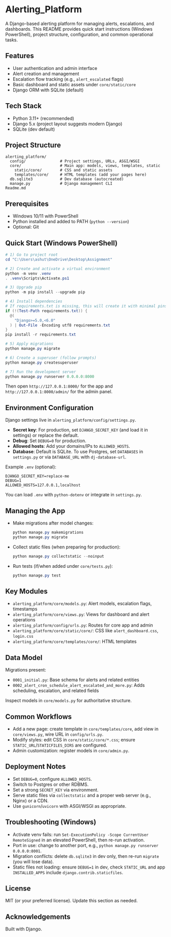 # Alerting_Platform

A Django-based alerting platform for managing alerts, escalations, and dashboards. This README provides quick start instructions (Windows PowerShell), project structure, configuration, and common operational tasks.

## Features
- User authentication and admin interface
- Alert creation and management
- Escalation flow tracking (e.g., `alert_escalated` flags)
- Basic dashboard and static assets under `core/static/core`
- Django ORM with SQLite (default)

## Tech Stack
- Python 3.11+ (recommended)
- Django 5.x (project layout suggests modern Django)
- SQLite (dev default)

## Project Structure
```
alerting_platform/
  config/               # Project settings, URLs, ASGI/WSGI
  core/                 # Main app: models, views, templates, static
    static/core/        # CSS and static assets
    templates/core/     # HTML templates (add your pages here)
  db.sqlite3            # Dev database (autocreated)
  manage.py             # Django management CLI
Readme.md
```

## Prerequisites
- Windows 10/11 with PowerShell
- Python installed and added to PATH (`python --version`)
- Optional: Git

## Quick Start (Windows PowerShell)
```powershell
# 1) Go to project root
cd "C:\Users\ashut\OneDrive\Desktop\Assignment"

# 2) Create and activate a virtual environment
python -m venv .venv
. .venv\Scripts\Activate.ps1

# 3) Upgrade pip
python -m pip install --upgrade pip

# 4) Install dependencies
# If requirements.txt is missing, this will create it with minimal pins.
if (!(Test-Path requirements.txt)) {
  @(
    "Django>=5.0,<6.0"
  ) | Out-File -Encoding utf8 requirements.txt
}
pip install -r requirements.txt

# 5) Apply migrations
python manage.py migrate

# 6) Create a superuser (follow prompts)
python manage.py createsuperuser

# 7) Run the development server
python manage.py runserver 0.0.0.0:8000
```

Then open `http://127.0.0.1:8000/` for the app and `http://127.0.0.1:8000/admin/` for the admin panel.

## Environment Configuration
Django settings live in `alerting_platform/config/settings.py`.

- **Secret key**: For production, set `DJANGO_SECRET_KEY` (and load it in settings) or replace the default.
- **Debug**: Set `DEBUG=0` for production.
- **Allowed hosts**: Add your domains/IPs to `ALLOWED_HOSTS`.
- **Database**: Default is SQLite. To use Postgres, set `DATABASES` in `settings.py` or via `DATABASE_URL` with `dj-database-url`.

Example `.env` (optional):
```
DJANGO_SECRET_KEY=replace-me
DEBUG=1
ALLOWED_HOSTS=127.0.0.1,localhost
```
You can load `.env` with `python-dotenv` or integrate in `settings.py`.

## Managing the App
- Make migrations after model changes:
  ```powershell
  python manage.py makemigrations
  python manage.py migrate
  ```
- Collect static files (when preparing for production):
  ```powershell
  python manage.py collectstatic --noinput
  ```
- Run tests (if/when added under `core/tests.py`):
  ```powershell
  python manage.py test
  ```

## Key Modules
- `alerting_platform/core/models.py`: Alert models, escalation flags, timestamps
- `alerting_platform/core/views.py`: Views for dashboard and alert operations
- `alerting_platform/config/urls.py`: Routes for core app and admin
- `alerting_platform/core/static/core/`: CSS like `alert_dashboard.css`, `login.css`
- `alerting_platform/core/templates/core/`: HTML templates

## Data Model
Migrations present:
- `0001_initial.py`: Base schema for alerts and related entities
- `0002_alert_cron_schedule_alert_escalated_and_more.py`: Adds scheduling, escalation, and related fields

Inspect models in `core/models.py` for authoritative structure.

## Common Workflows
- Add a new page: create template in `core/templates/core`, add view in `core/views.py`, wire URL in `config/urls.py`.
- Modify styles: edit CSS in `core/static/core/*.css`; ensure `STATIC_URL`/`STATICFILES_DIRS` are configured.
- Admin customization: register models in `core/admin.py`.

## Deployment Notes
- Set `DEBUG=0`, configure `ALLOWED_HOSTS`.
- Switch to Postgres or other RDBMS.
- Set a strong `SECRET_KEY` via environment.
- Serve static files via `collectstatic` and a proper web server (e.g., Nginx) or a CDN.
- Use `gunicorn`/`uvicorn` with ASGI/WSGI as appropriate.

## Troubleshooting (Windows)
- Activate venv fails: run `Set-ExecutionPolicy -Scope CurrentUser RemoteSigned` in an elevated PowerShell, then re-run activation.
- Port in use: change to another port, e.g., `python manage.py runserver 0.0.0.0:8001`.
- Migration conflicts: delete `db.sqlite3` in dev only, then re-run `migrate` (you will lose data).
- Static files not loading: ensure `DEBUG=1` in dev, check `STATIC_URL` and app `INSTALLED_APPS` include `django.contrib.staticfiles`.

## License
MIT (or your preferred license). Update this section as needed.

## Acknowledgements
Built with Django.

